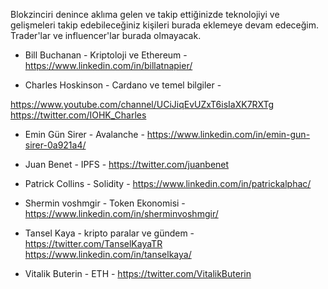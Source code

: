 Blokzinciri denince aklıma gelen ve takip ettiğinizde teknolojiyi ve gelişmeleri takip edebileceğiniz kişileri burada eklemeye devam edeceğim. Trader'lar ve influencer'lar burada olmayacak.

* Bill Buchanan - Kriptoloji ve Ethereum - 
https://www.linkedin.com/in/billatnapier/

- Charles Hoskinson - Cardano ve temel bilgiler -

https://www.youtube.com/channel/UCiJiqEvUZxT6isIaXK7RXTg
https://twitter.com/IOHK_Charles

* Emin Gün Sirer - Avalanche -
https://www.linkedin.com/in/emin-gun-sirer-0a921a4/

* Juan Benet  - IPFS - 
https://twitter.com/juanbenet

* Patrick Collins - Solidity - 
https://www.linkedin.com/in/patrickalphac/

* Shermin voshmgir - Token Ekonomisi -
https://www.linkedin.com/in/sherminvoshmgir/

* Tansel Kaya - kripto paralar ve gündem - 
https://twitter.com/TanselKayaTR
https://www.linkedin.com/in/tanselkaya/

* Vitalik Buterin - ETH -
https://twitter.com/VitalikButerin

